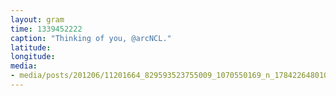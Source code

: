 ```yaml
---
layout: gram
time: 1339452222
caption: "Thinking of you, @arcNCL."
latitude: 
longitude: 
media:
- media/posts/201206/11201664_829593523755009_1070550169_n_17842264801000351.jpg
---
```

